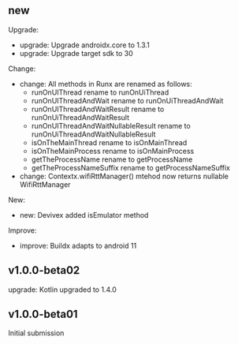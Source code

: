 ## new

Upgrade:
* upgrade: Upgrade androidx.core to 1.3.1
* upgrade: Upgrade target sdk to 30

Change:
* change: All methods in Runx are renamed as follows:
    * runOnUIThread rename to runOnUiThread
    * runOnUIThreadAndWait rename to runOnUiThreadAndWait
    * runOnUIThreadAndWaitResult rename to runOnUiThreadAndWaitResult
    * runOnUIThreadAndWaitNullableResult rename to runOnUiThreadAndWaitNullableResult
    * isOnTheMainThread rename to isOnMainThread
    * isOnTheMainProcess rename to isOnMainProcess
    * getTheProcessName rename to getProcessName
    * getTheProcessNameSuffix rename to getProcessNameSuffix
* change: Contextx.wifiRttManager() mtehod now returns nullable WifiRttManager

New:
* new: Devivex added isEmulator method

Improve:
* improve: Buildx adapts to android 11

## v1.0.0-beta02
upgrade: Kotlin upgraded to 1.4.0

## v1.0.0-beta01
Initial submission